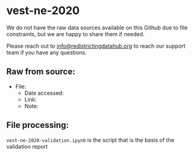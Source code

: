 # vest-ne-2020

We do not have the raw data sources available on this Github due to file constraints, but we are happy to share them if needed. 

Please reach out to info@redistrictingdatahub.org to reach our support team if you have any questions.

## Raw from source:

- File: 
   - Date accessed: 
   - Link: 
   - Note:

## File processing:

`vest-ne-2020-validation.ipynb` is the script that is the basis of the validation report
